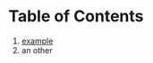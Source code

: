 Table of Contents
================================================================================

1.  [example](example.html)
1.  an other


